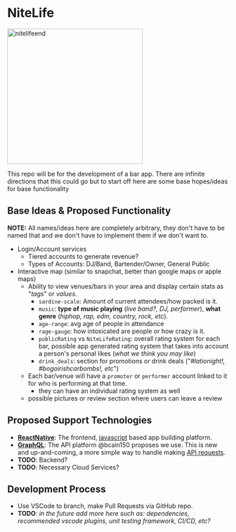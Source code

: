 # **NiteLife**

<img width="308" alt="nitelifeend" src="https://user-images.githubusercontent.com/128172134/226120893-0f950833-fc2c-42ec-a1df-d06f1454b05b.PNG">

This repo will be for the development of a bar app. There are infinite directions that this could go but to start off here are some base hopes/ideas for base functionality

## Base Ideas & Proposed Functionality

**NOTE:** All names/ideas here are completely arbitrary, they don't have to be named that and we don't have to implement them if we don't want to.

+ Login/Account services
    + Tiered accounts to generate revenue?
    + Types of Accounts: DJ/Band, Bartender/Owner, General Public
+ Interactive map (similar to snapchat, better than google maps or apple maps)
    + Ability to view venues/bars in your area and display certain stats as "*tags*" or *values*.
        + `sardine-scale`: Amount of current attendees/how packed is it.
        + `music`: **type of music playing** (*live band?, DJ, performer*), **what genre** (*hiphop, rap, edm, country, rock, etc*). 
        + `age-range`: avg age of people in attendance
        + `rage-gauge`: how intoxicated are people or how crazy is it.
        + `publicRating` vs `NiteLifeRating`: overall rating system for each bar, possible app generated rating system that takes into account a person's personal likes (*what we think you may like*)
        + `drink_deals`: section for promotions or drink deals ("*#lationight!, #bogoirishcarbombs!, etc*")
    + Each bar/venue will have a `promoter` or `performer` account linked to it for who is performing at that time.
        + they can have an individual rating system as well
    + possible pictures or review section where users can leave a review

## Proposed Support Technologies

+ **[ReactNative](https://reactnative.dev/docs/getting-started)**: The frontend, [javascript](https://developer.mozilla.org/en-US/docs/Web/JavaScript) based app building platform. 
+ **[GraphQL](https://graphql.org/code/#javascript)**: The API platform @bcain150 proposes we use. This is new and up-and-coming, a more simple way to handle making [API requests](https://learning.postman.com/docs/getting-started/sending-the-first-request/#api-requests-defined).
+ **TODO**: Backend?
+ **TODO**: Necessary Cloud Services?

## Development Process
+ Use VSCode to branch, make Pull Requests via GitHub repo.
+ **TODO**: *in the future add more here such as: dependencies, recommended vscode plugins, unit testing framework, CI/CD, etc?*
    


